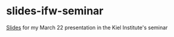 # slides-ifw-seminar
[Slides](slides.pdf) for my March 22 presentation in the Kiel Institute's seminar
